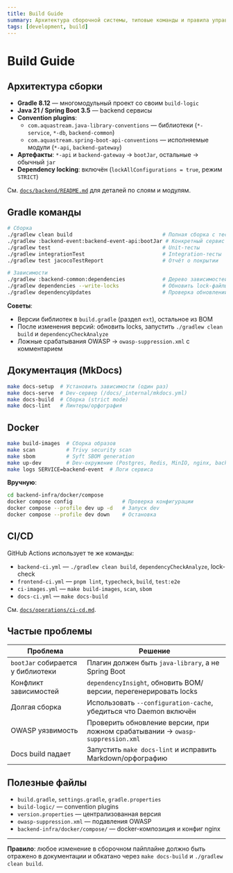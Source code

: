 ```yaml
---
title: Build Guide
summary: Архитектура сборочной системы, типовые команды и правила управления зависимостями.
tags: [development, build]
---
```


# Build Guide

## Архитектура сборки

- **Gradle 8.12** — многомодульный проект со своим `build-logic`
- **Java 21 / Spring Boot 3.5** — backend сервисы
- **Convention plugins**:
  - `com.aquastream.java-library-conventions` — библиотеки (`*-service`, `*-db`, `backend-common`)
  - `com.aquastream.spring-boot-api-conventions` — исполняемые модули (`*-api`, `backend-gateway`)
- **Артефакты**: `*-api` и `backend-gateway` → `bootJar`, остальные → обычный `jar`
- **Dependency locking**: включён (`lockAllConfigurations = true`, режим `STRICT`)

См. [`docs/backend/README.md`](../backend/README.md) для деталей по слоям и модулям.

## Gradle команды

```bash
# Сборка
./gradlew clean build                             # Полная сборка с тестами
./gradlew :backend-event:backend-event-api:bootJar # Конкретный сервис
./gradlew test                                    # Unit-тесты
./gradlew integrationTest                         # Integration-тесты
./gradlew test jacocoTestReport                   # Отчёт о покрытии

# Зависимости
./gradlew :backend-common:dependencies            # Дерево зависимостей
./gradlew dependencies --write-locks              # Обновить lock-файлы
./gradlew dependencyUpdates                       # Проверка обновлений
```

**Советы**:
- Версии библиотек в `build.gradle` (раздел `ext`), остальное из BOM
- После изменения версий: обновить locks, запустить `./gradlew clean build` и `dependencyCheckAnalyze`
- Ложные срабатывания OWASP → `owasp-suppression.xml` с комментарием

## Документация (MkDocs)

```bash
make docs-setup  # Установить зависимости (один раз)
make docs-serve  # Dev-сервер (/docs/_internal/mkdocs.yml)
make docs-build  # Сборка (strict mode)
make docs-lint   # Линтеры/орфография
```

## Docker

```bash
make build-images  # Сборка образов
make scan          # Trivy security scan
make sbom          # Syft SBOM generation
make up-dev        # Dev-окружение (Postgres, Redis, MinIO, nginx, backend)
make logs SERVICE=backend-event  # Логи сервиса
```

**Вручную**:
```bash
cd backend-infra/docker/compose
docker compose config                # Проверка конфигурации
docker compose --profile dev up -d   # Запуск dev
docker compose --profile dev down    # Остановка
```

## CI/CD

GitHub Actions использует те же команды:
- `backend-ci.yml` — `./gradlew clean build`, `dependencyCheckAnalyze`, lock-check
- `frontend-ci.yml` — `pnpm lint`, `typecheck`, `build`, `test:e2e`
- `ci-images.yml` — `make build-images`, `scan`, `sbom`
- `docs-ci.yml` — `make docs-build`

См. [`docs/operations/ci-cd.md`](../operations/ci-cd.md).

## Частые проблемы

| Проблема | Решение |
|----------|---------|
| `bootJar` собирается у библиотеки | Плагин должен быть `java-library`, а не Spring Boot |
| Конфликт зависимостей | `dependencyInsight`, обновить BOM/версии, перегенерировать locks |
| Долгая сборка | Использовать `--configuration-cache`, убедиться что Daemon включён |
| OWASP уязвимость | Проверить обновление версии, при ложном срабатывании → `owasp-suppression.xml` |
| Docs build падает | Запустить `make docs-lint` и исправить Markdown/орфографию |

## Полезные файлы

- `build.gradle`, `settings.gradle`, `gradle.properties`
- `build-logic/` — convention plugins
- `version.properties` — централизованная версия
- `owasp-suppression.xml` — подавления OWASP
- `backend-infra/docker/compose/` — docker-композиция и конфиг nginx

---

**Правило**: любое изменение в сборочном пайплайне должно быть отражено в документации и обкатано через `make docs-build` и `./gradlew clean build`.
